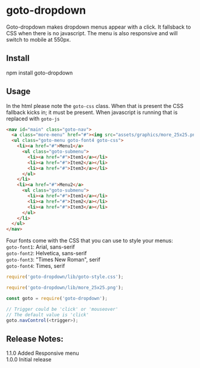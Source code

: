 # goto-dropdown

Goto-dropdown makes dropdown menus appear with a click.  It fallsback to CSS when there is no javascript. The menu is also responsive and will switch to mobile at 550px.

## Install

npm install goto-dropdown

## Usage

In the html please note the `goto-css` class.  When that is present the CSS fallback kicks in; it must be present.  When javascript is running that is replaced with `goto-js`
```html
<nav id="main" class="goto-nav">
  <a class="more-menu" href="#"><img src="assets/graphics/more_25x25.png"></a>
  <ul class="goto-menu goto-font4 goto-css">
    <li><a href="#">Menu1</a>
      <ul class="goto-submenu">
        <li><a href="#">Item1</a></li>
        <li><a href="#">Item2</a></li>
        <li><a href="#">Item3</a></li>
      </ul>
    </li>
    <li><a href="#">Menu2</a>
      <ul class="goto-submenu">
        <li><a href="#">Item1</a></li>
        <li><a href="#">Item2</a></li>
        <li><a href="#">Item3</a></li>
      </ul>
    </li>
  </ul>
</nav>
```

Four fonts come with the CSS that you can use to style your menus:<br>
`goto-font1`: Arial, sans-serif<br>
`goto-font2`: Helvetica, sans-serif<br>
`goto-font3`: "Times New Roman", serif<br>
`goto-font4`: Times, serif<br>


```javascript
require('goto-dropdown/lib/goto-style.css');

require('goto-dropdown/lib/more_25x25.png');

const goto = require('goto-dropdown');

// Trigger could be 'click' or 'mouseover'
// The default value is 'click'
goto.navControl(<trigger>);
```

## Release Notes:
1.1.0 Added Responsive menu<br>
1.0.0 Initial release
